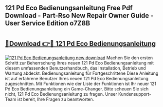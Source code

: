 ## 121 Pd Eco Bedienungsanleitung Free Pdf Download - Part-Rso New Repair Owner Guide - User Service Edition o7Z8B

# <h2><a href="http://df5v47.blite.top/?on=121+Pd+Eco+Bedienungsanleitung">🔗Download 👉🔴 121 Pd Eco Bedienungsanleitung</a></h2>

[![121 Pd Eco Bedienungsanleitung new download](https://i.imgur.com/lujVjoI.png)](http://df5v47.blite.top/?on=121+Pd+Eco+Bedienungsanleitung)
Machen Sie den ersten Schritt zur Beherrschung Ihres neuen 121 Pd Eco Bedienungsanleitung mit diesem umfassenden Benutzerhandbuch, das Installation, Betrieb und Wartung abdeckt. Bedienungsanleitung für Fortgeschrittene Diese Anleitung ist auf erfahrene Benutzer Ihres neuen 121 Pd Eco Bedienungsanleitung zugeschnitten. Mit Funktionen wie der Liste der Funktionen ist Ihr neuer 121 Pd Eco Bedienungsanleitung ein Game-Changer. Bitte scheuen Sie sich nicht, 121 Pd Eco Bedienungsanleitung zu fragen. Unser Kundensupport-Team ist bereit, Ihre Fragen zu beantworten.
